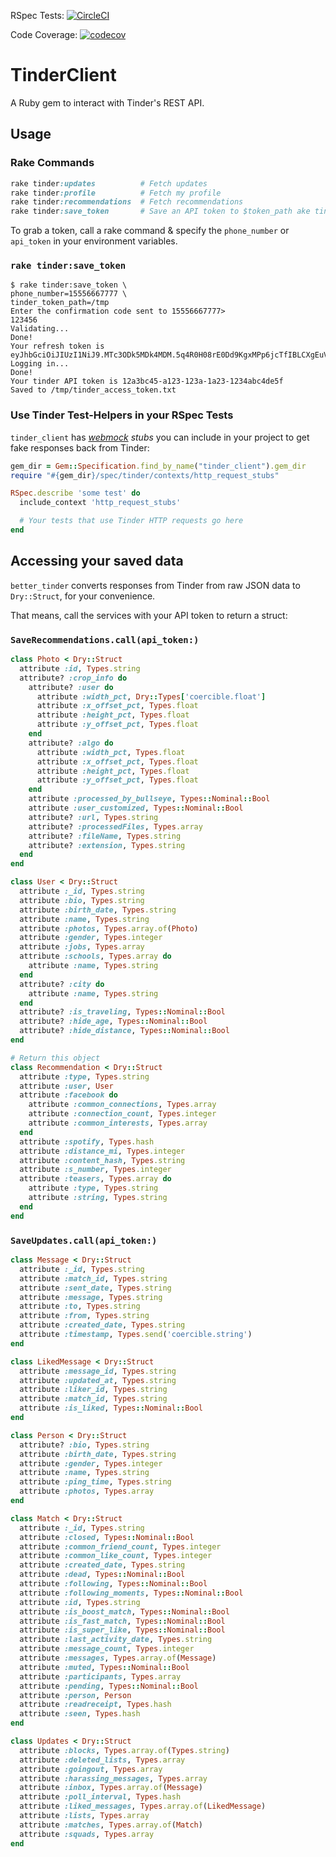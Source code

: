 RSpec Tests: [![CircleCI](https://circleci.com/gh/patrickclery/tinder_client.svg?style=svg)](https://circleci.com/gh/patrickclery/tinder_client)

Code Coverage: [![codecov](https://codecov.io/gh/patrickclery/tinder_client/branch/master/graph/badge.svg)](https://codecov.io/gh/patrickclery/tinder_client)

# TinderClient

A Ruby gem to interact with Tinder's REST API.

## Usage

### Rake Commands

```ruby
rake tinder:updates          # Fetch updates
rake tinder:profile          # Fetch my profile
rake tinder:recommendations  # Fetch recommendations
rake tinder:save_token       # Save an API token to $token_path ake tinder:get_updates      # Fetch updates
```

To grab a token, call a rake command & specify the `phone_number` or `api_token` in your environment variables.

### `rake tinder:save_token`

```
$ rake tinder:save_token \
phone_number=15556667777 \
tinder_token_path=/tmp
Enter the confirmation code sent to 15556667777> 
123456
Validating...
Done!
Your refresh token is eyJhbGciOiJIUzI1NiJ9.MTc3ODk5MDk4MDM.5q4R0H08rE0Dd9KgxMPp6jcTfIBLCXgEuVZfC9znJTE
Logging in...
Done!
Your tinder API token is 12a3bc45-a123-123a-1a23-1234abc4de5f
Saved to /tmp/tinder_access_token.txt
```


### Use Tinder Test-Helpers in your RSpec Tests 

`tinder_client` has _[webmock](https://github.com/bblimke/webmock) stubs_ you can include in your project to get fake responses back from Tinder:

```ruby
gem_dir = Gem::Specification.find_by_name("tinder_client").gem_dir
require "#{gem_dir}/spec/tinder/contexts/http_request_stubs"

RSpec.describe 'some test' do
  include_context 'http_request_stubs'

  # Your tests that use Tinder HTTP requests go here
end 
```

## Accessing your saved data

`better_tinder` converts responses from Tinder from raw JSON data to `Dry::Struct`, for your convenience.

That means, call the services with your API token to return a struct:  

### `SaveRecommendations.call(api_token:)`

  ```ruby
  class Photo < Dry::Struct
    attribute :id, Types.string
    attribute? :crop_info do
      attribute? :user do
        attribute :width_pct, Dry::Types['coercible.float']
        attribute :x_offset_pct, Types.float
        attribute :height_pct, Types.float
        attribute :y_offset_pct, Types.float
      end
      attribute? :algo do
        attribute :width_pct, Types.float
        attribute :x_offset_pct, Types.float
        attribute :height_pct, Types.float
        attribute :y_offset_pct, Types.float
      end
      attribute :processed_by_bullseye, Types::Nominal::Bool
      attribute :user_customized, Types::Nominal::Bool
      attribute? :url, Types.string
      attribute? :processedFiles, Types.array
      attribute? :fileName, Types.string
      attribute? :extension, Types.string
    end
  end

  class User < Dry::Struct
    attribute :_id, Types.string
    attribute :bio, Types.string
    attribute :birth_date, Types.string
    attribute :name, Types.string
    attribute :photos, Types.array.of(Photo)
    attribute :gender, Types.integer
    attribute :jobs, Types.array
    attribute :schools, Types.array do
      attribute :name, Types.string
    end
    attribute? :city do
      attribute :name, Types.string
    end
    attribute? :is_traveling, Types::Nominal::Bool
    attribute? :hide_age, Types::Nominal::Bool
    attribute? :hide_distance, Types::Nominal::Bool
  end

  # Return this object
  class Recommendation < Dry::Struct
    attribute :type, Types.string
    attribute :user, User
    attribute :facebook do
      attribute :common_connections, Types.array
      attribute :connection_count, Types.integer
      attribute :common_interests, Types.array
    end
    attribute :spotify, Types.hash
    attribute :distance_mi, Types.integer
    attribute :content_hash, Types.string
    attribute :s_number, Types.integer
    attribute :teasers, Types.array do
      attribute :type, Types.string
      attribute :string, Types.string
    end
  end
  ```


### `SaveUpdates.call(api_token:)`

  ```ruby
  class Message < Dry::Struct
    attribute :_id, Types.string
    attribute :match_id, Types.string
    attribute :sent_date, Types.string
    attribute :message, Types.string
    attribute :to, Types.string
    attribute :from, Types.string
    attribute :created_date, Types.string
    attribute :timestamp, Types.send('coercible.string')
  end

  class LikedMessage < Dry::Struct
    attribute :message_id, Types.string
    attribute :updated_at, Types.string
    attribute :liker_id, Types.string
    attribute :match_id, Types.string
    attribute :is_liked, Types::Nominal::Bool
  end

  class Person < Dry::Struct
    attribute? :bio, Types.string
    attribute :birth_date, Types.string
    attribute :gender, Types.integer
    attribute :name, Types.string
    attribute :ping_time, Types.string
    attribute :photos, Types.array
  end

  class Match < Dry::Struct
    attribute :_id, Types.string
    attribute :closed, Types::Nominal::Bool
    attribute :common_friend_count, Types.integer
    attribute :common_like_count, Types.integer
    attribute :created_date, Types.string
    attribute :dead, Types::Nominal::Bool
    attribute :following, Types::Nominal::Bool
    attribute :following_moments, Types::Nominal::Bool
    attribute :id, Types.string
    attribute :is_boost_match, Types::Nominal::Bool
    attribute :is_fast_match, Types::Nominal::Bool
    attribute :is_super_like, Types::Nominal::Bool
    attribute :last_activity_date, Types.string
    attribute :message_count, Types.integer
    attribute :messages, Types.array.of(Message)
    attribute :muted, Types::Nominal::Bool
    attribute :participants, Types.array
    attribute :pending, Types::Nominal::Bool
    attribute :person, Person
    attribute :readreceipt, Types.hash
    attribute :seen, Types.hash
  end

  class Updates < Dry::Struct
    attribute :blocks, Types.array.of(Types.string)
    attribute :deleted_lists, Types.array
    attribute :goingout, Types.array
    attribute :harassing_messages, Types.array
    attribute :inbox, Types.array.of(Message)
    attribute :poll_interval, Types.hash
    attribute :liked_messages, Types.array.of(LikedMessage)
    attribute :lists, Types.array
    attribute :matches, Types.array.of(Match)
    attribute :squads, Types.array
  end
  ```

